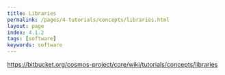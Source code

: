 ```yaml
---
title: Libraries
permalink: /pages/4-tutorials/concepts/libraries.html
layout: page
index: 4.1.2
tags: [software]
keywords: software
---
```


https://bitbucket.org/cosmos-project/core/wiki/tutorials/concepts/libraries

